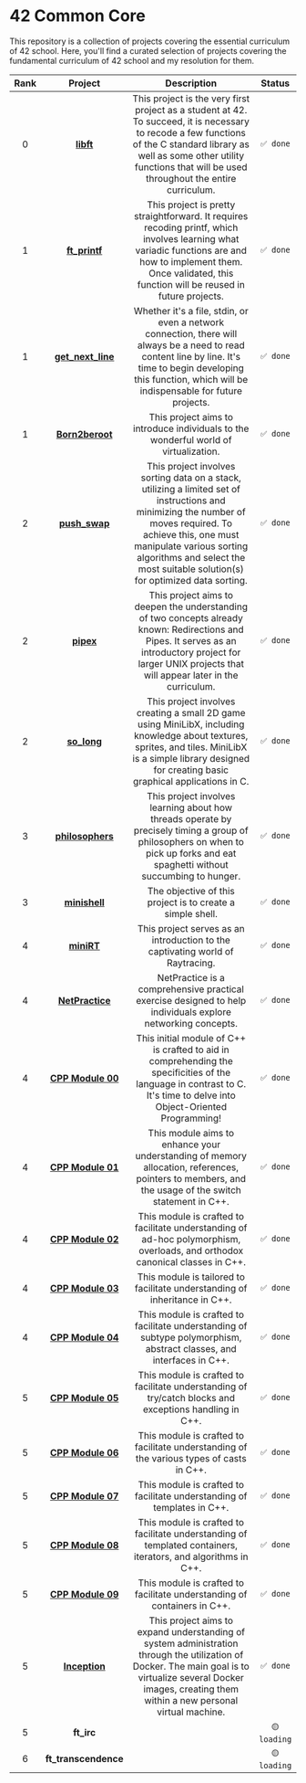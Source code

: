 # 42 Common Core

This repository is a collection of projects covering the essential curriculum of 42 school. Here, you'll find a curated selection of projects covering the fundamental curriculum of 42 school and my resolution for them.

|Rank|                                    Project                                    |                                                                                                                              Description                                                                                                                               |     Status      |
|:--:|:-----------------------------------------------------------------------------:|:----------------------------------------------------------------------------------------------------------------------------------------------------------------------------------------------------------------------------------------------------------------------:|:---------------:|
| 0  |**[libft](https://github.com/renagc/42-Common-Core/tree/main/rank_0/42_libft)**|                 This project is the very first project as a student at 42. To succeed, it is necessary to recode a few functions of the C standard library as well as some other utility functions that will be used throughout the entire curriculum.                 | ```✅ done```  | |
| 1  |            **[ft_printf](https://github.com/renagc/42_ft_printf)**            |                          This project is pretty straightforward. It requires recoding printf, which involves learning what variadic functions are and how to implement them. Once validated, this function will be reused in future projects.                          | ```✅ done```  | |
| 1  |        **[get_next_line](https://github.com/renagc/42_get_next_line)**        |                           Whether it's a file, stdin, or even a network connection, there will always be a need to read content line by line. It's time to begin developing this function, which will be indispensable for future projects.                            | ```✅ done```  | |
| 1  |                             **[Born2beroot](#)**                              |                                                                                          This project aims to introduce individuals to the wonderful world of virtualization.                                                                                          | ```✅ done```  | |
| 2  |            **[push_swap](https://github.com/renagc/42_push_swap)**            |This project involves sorting data on a stack, utilizing a limited set of instructions and minimizing the number of moves required. To achieve this, one must manipulate various sorting algorithms and select the most suitable solution(s) for optimized data sorting.| ```✅ done```  | |
| 2  |                **[pipex](https://github.com/renagc/42_pipex)**                |                              This project aims to deepen the understanding of two concepts already known: Redirections and Pipes. It serves as an introductory project for larger UNIX projects that will appear later in the curriculum.                              | ```✅ done```  | |
| 2  |              **[so_long](https://github.com/renagc/42_so_long)**              |                              This project involves creating a small 2D game using MiniLibX, including knowledge about textures, sprites, and tiles. MiniLibX is a simple library designed for creating basic graphical applications in C.                              | ```✅ done```  | |
| 3  |         **[philosophers](https://github.com/renagc/42_philosophers)**         |                                             This project involves learning about how threads operate by precisely timing a group of philosophers on when to pick up forks and eat spaghetti without succumbing to hunger.                                              | ```✅ done```  | |
| 3  |             **[minishell](https://github.com/Raflox/MiniShell)**              |                                                                                                       The objective of this project is to create a simple shell.                                                                                                       | ```✅ done```  | |
| 4  |               **[miniRT](https://github.com/renagc/42_minirt)**               |                                                                                             This project serves as an introduction to the captivating world of Raytracing.                                                                                             | ```✅ done```  | |
| 4  |                             **[NetPractice](#)**                              |                                                                              NetPractice is a comprehensive practical exercise designed to help individuals explore networking concepts.                                                                               | ```✅ done```  | |
| 4  |   **[CPP Module 00](https://github.com/renagc/42_cpp/tree/main/Module00)**    |                                                 This initial module of C++ is crafted to aid in comprehending the specificities of the language in contrast to C. It's time to delve into Object-Oriented Programming!                                                 | ```✅ done```  | |
| 4  |   **[CPP Module 01](https://github.com/renagc/42_cpp/tree/main/Module01)**    |                                                          This module aims to enhance your understanding of memory allocation, references, pointers to members, and the usage of the switch statement in C++.                                                           | ```✅ done```  | |
| 4  |   **[CPP Module 02](https://github.com/renagc/42_cpp/tree/main/Module02)**    |                                                                      This module is crafted to facilitate understanding of ad-hoc polymorphism, overloads, and orthodox canonical classes in C++.                                                                      | ```✅ done```  | |
| 4  |   **[CPP Module 03](https://github.com/renagc/42_cpp/tree/main/Module03)**    |                                                                                               This module is tailored to facilitate understanding of inheritance in C++.                                                                                               | ```✅ done```  | |
| 4  |   **[CPP Module 04](https://github.com/renagc/42_cpp/tree/main/Module04)**    |                                                                          This module is crafted to facilitate understanding of subtype polymorphism, abstract classes, and interfaces in C++.                                                                          | ```✅ done```  | |
| 5  |   **[CPP Module 05](https://github.com/renagc/42_cpp/tree/main/Module05)**    |                                                                                 This module is crafted to facilitate understanding of try/catch blocks and exceptions handling in C++.                                                                                 | ```✅ done```  | |
| 5  |   **[CPP Module 06](https://github.com/renagc/42_cpp/tree/main/Module06)**    |                                                                                        This module is crafted to facilitate understanding of the various types of casts in C++.                                                                                        | ```✅ done```  | |
| 5  |   **[CPP Module 07](https://github.com/renagc/42_cpp/tree/main/Module07)**    |                                                                                                This module is crafted to facilitate understanding of templates in C++.                                                                                                 | ```✅ done```  | |
| 5  |   **[CPP Module 08](https://github.com/renagc/42_cpp/tree/main/Module08)**    |                                                                             This module is crafted to facilitate understanding of templated containers, iterators, and algorithms in C++.                                                                              | ```✅ done```  | |
| 5  |   **[CPP Module 09](https://github.com/renagc/42_cpp/tree/main/Module09)**    |                                                                                                This module is crafted to facilitate understanding of containers in C++.                                                                                                | ```✅ done```  | |
| 5  |            **[Inception](https://github.com/renagc/42_inception)**            |                            This project aims to expand understanding of system administration through the utilization of Docker. The main goal is to virtualize several Docker images, creating them within a new personal virtual machine.                            | ```✅ done```  | |
| 5  |                                  **ft_irc**                                   |                                                                                                                                                                                                                                                                        |```🟡 loading```||
| 6  |                             **ft_transcendence**                              |                                                                                                                                                                                                                                                                        |```🟡 loading```||


